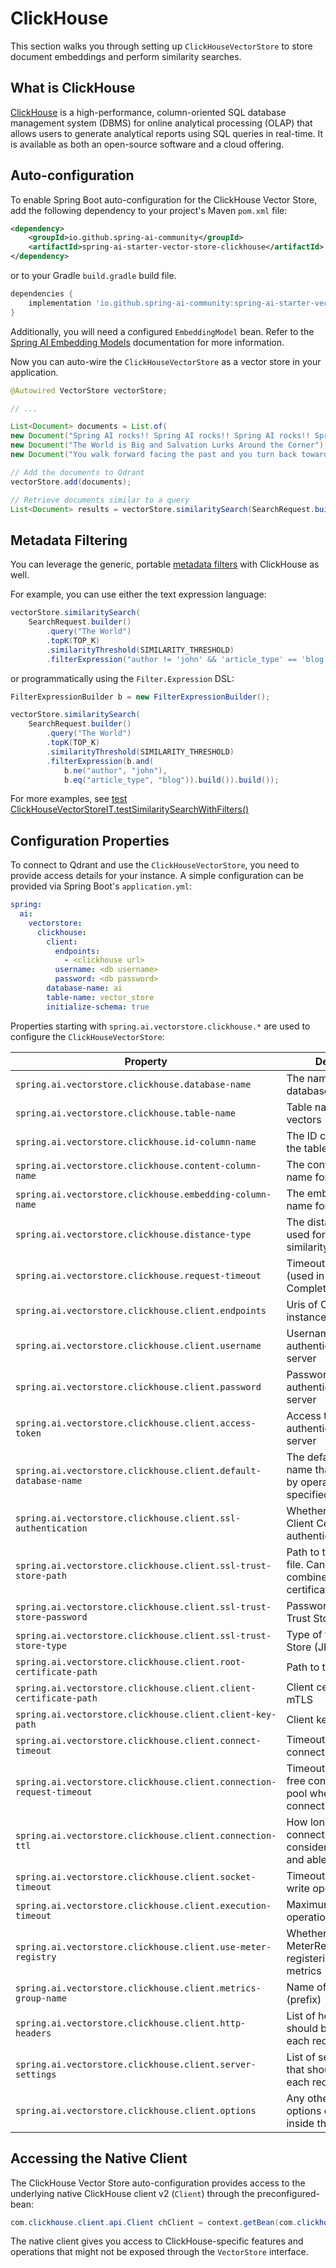 # ClickHouse 

This section walks you through setting up `ClickHouseVectorStore`
to store document embeddings and perform similarity searches.

## What is ClickHouse
[ClickHouse](https://clickhouse.com/) is a high-performance, column-oriented SQL database management system (DBMS)
for online analytical processing (OLAP) that allows users to generate analytical reports using SQL queries in real-time.
It is available as both an open-source software and a cloud offering.

## Auto-configuration

To enable Spring Boot auto-configuration for the ClickHouse Vector Store,
add the following dependency to your project's Maven `pom.xml` file:

```xml
<dependency>
    <groupId>io.github.spring-ai-community</groupId>
    <artifactId>spring-ai-starter-vector-store-clickhouse</artifactId>
</dependency>
```

or to your Gradle `build.gradle` build file.

```groovy
dependencies {
    implementation 'io.github.spring-ai-community:spring-ai-starter-vector-store-clickhouse'
}
```

Additionally, you will need a configured `EmbeddingModel` bean.
Refer to the [Spring AI Embedding Models](https://docs.spring.io/spring-ai/reference/api/embeddings.html#available-implementations) documentation for more information.

Now you can auto-wire the `ClickHouseVectorStore` as a vector store in your application.

```java
@Autowired VectorStore vectorStore;

// ...

List<Document> documents = List.of(
new Document("Spring AI rocks!! Spring AI rocks!! Spring AI rocks!! Spring AI rocks!! Spring AI rocks!!", Map.of("meta1", "meta1")),
new Document("The World is Big and Salvation Lurks Around the Corner"),
new Document("You walk forward facing the past and you turn back toward the future.", Map.of("meta2", "meta2")));

// Add the documents to Qdrant
vectorStore.add(documents);

// Retrieve documents similar to a query
List<Document> results = vectorStore.similaritySearch(SearchRequest.builder().query("Spring").topK(5).build());
```

## Metadata Filtering

You can leverage the generic, portable [metadata filters](https://docs.spring.io/spring-ai/reference/api/vectordbs.html#metadata-filters) with ClickHouse as well.

For example, you can use either the text expression language:

```java
vectorStore.similaritySearch(
    SearchRequest.builder()
        .query("The World")
        .topK(TOP_K)
        .similarityThreshold(SIMILARITY_THRESHOLD)
        .filterExpression("author != 'john' && 'article_type' == 'blog'").build());
```

or programmatically using the `Filter.Expression` DSL:

```java
FilterExpressionBuilder b = new FilterExpressionBuilder();

vectorStore.similaritySearch(
    SearchRequest.builder()
        .query("The World")
        .topK(TOP_K)
        .similarityThreshold(SIMILARITY_THRESHOLD)
        .filterExpression(b.and(
            b.ne("author", "john"),
            b.eq("article_type", "blog")).build()).build());
```

For more examples, see [test ClickHouseVectorStoreIT.testSimilaritySearchWithFilters()](./src/test/java/org/springframework/ai/vectorstore/clickhouse/ClickHouseVectorStoreIT.java)

## Configuration Properties

To connect to Qdrant and use the `ClickHouseVectorStore`, you need to provide access details for your instance.
A simple configuration can be provided via Spring Boot's `application.yml`:

```yaml
spring:
  ai:
    vectorstore:
      clickhouse:
        client:
          endpoints:
            - <clickhouse url>
          username: <db username>
          password: <db password>
        database-name: ai
        table-name: vector_store
        initialize-schema: true
```

Properties starting with `spring.ai.vectorstore.clickhouse.*` are used to configure the `ClickHouseVectorStore`:

| Property                                                             | Description                                                                       | Default Value |
|----------------------------------------------------------------------|-----------------------------------------------------------------------------------|---------------|
| `spring.ai.vectorstore.clickhouse.database-name`                     | The name of the database to use                                                   | `ai`
| `spring.ai.vectorstore.clickhouse.table-name`                        | Table name to store the vectors                                                   | `vector_store`
| `spring.ai.vectorstore.clickhouse.id-column-name`                    | The ID column name for the table                                                  | `id`
| `spring.ai.vectorstore.clickhouse.content-column-name`               | The content column name for the table                                             | `content`
| `spring.ai.vectorstore.clickhouse.embedding-column-name`             | The embedding column name for the table                                           | `embedding`
| `spring.ai.vectorstore.clickhouse.distance-type`                     | The distance type to be used for vector similarity search                         | `COSINE`
| `spring.ai.vectorstore.clickhouse.request-timeout`                   | Timeout for all requests (used in CompletableFuture::get)                         | `10s`
| `spring.ai.vectorstore.clickhouse.client.endpoints`                  | Uris of CLickHouse instances                                                      | -
| `spring.ai.vectorstore.clickhouse.client.username`                   | Username for authentication with server                                           | -
| `spring.ai.vectorstore.clickhouse.client.password`                   | Password for authentication with server                                           | -
| `spring.ai.vectorstore.clickhouse.client.access-token`               | Access token for authentication with server                                       | -
| `spring.ai.vectorstore.clickhouse.client.default-database-name`      | The default database name that will be used by operations if not specified        | -
| `spring.ai.vectorstore.clickhouse.client.ssl-authentication`         | Whether to use SSL Client Certificate to authenticate with server                 | false
| `spring.ai.vectorstore.clickhouse.client.ssl-trust-store-path`       | Path to the trust store file. Cannot be combined with certificates                | -
| `spring.ai.vectorstore.clickhouse.client.ssl-trust-store-password`   | Password for the SSL Trust Store                                                  | -
| `spring.ai.vectorstore.clickhouse.client.ssl-trust-store-type`       | Type of the SSL Trust Store (JKS / PKCS12)                                        | -
| `spring.ai.vectorstore.clickhouse.client.root-certificate-path`      | Path to the key store file                                                        | -
| `spring.ai.vectorstore.clickhouse.client.client-certificate-path`    | Client certificate for mTLS                                                       | -
| `spring.ai.vectorstore.clickhouse.client.client-key-path`            | Client key for mTLS                                                               | -
| `spring.ai.vectorstore.clickhouse.client.connect-timeout`            | Timeout to establish a connection                                                 | - (Defaults set by clickhouse-client)
| `spring.ai.vectorstore.clickhouse.client.connection-request-timeout` | Timeout for waiting a free connection from a pool when all connections are leased | - (Defaults set by clickhouse-client)
| `spring.ai.vectorstore.clickhouse.client.connection-ttl`             | How long any connection would be considered as active and able for a lease        | - (Defaults set by clickhouse-client)
| `spring.ai.vectorstore.clickhouse.client.socket-timeout`             | Timeout to read and write operations                                              | - (Defaults set by clickhouse-client)
| `spring.ai.vectorstore.clickhouse.client.execution-timeout`          | Maximum time for operation to complete                                            | - (Defaults set by clickhouse-client)
| `spring.ai.vectorstore.clickhouse.client.use-meter-registry`         | Whether to inject MeterRegistry for registering client metrics                    | true
| `spring.ai.vectorstore.clickhouse.client.metrics-group-name`         | Name of metrics group (prefix)                                                    | clickhouse-client-metrics
| `spring.ai.vectorstore.clickhouse.client.http-headers`               | List of headers that should be sent with each request                             | []
| `spring.ai.vectorstore.clickhouse.client.server-settings`            | List of server settings that should be sent with each request                     | [allow_experimental_vector_similarity_index=1]
| `spring.ai.vectorstore.clickhouse.client.options`                    | Any other configuration options can be set inside this map                        | []

## Accessing the Native Client

The ClickHouse Vector Store auto-configuration provides access to the underlying native ClickHouse client v2 (`Client`)
through the preconfigured-bean:

```java
com.clickhouse.client.api.Client chClient = context.getBean(com.clickhouse.client.api.Client.class);
```

The native client gives you access to ClickHouse-specific features and operations
that might not be exposed through the `VectorStore` interface.
